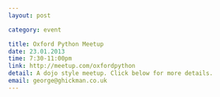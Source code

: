 ```yaml
---
layout: post

category: event

title: Oxford Python Meetup 
date: 23.01.2013
time: 7:30-11:00pm
link: http://meetup.com/oxfordpython
detail: A dojo style meetup. Click below for more details.
email: george@ghickman.co.uk
---
```

